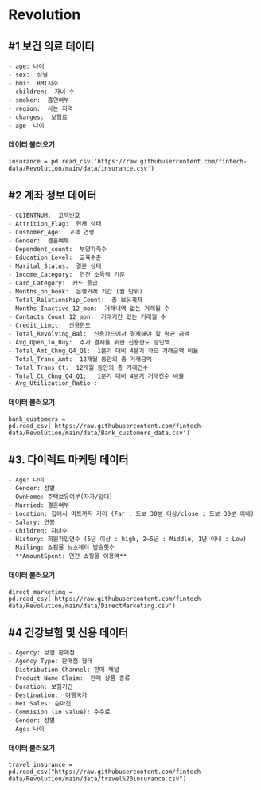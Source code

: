 # Revolution

## **#1 보건 의료 데이터**


<pre><code>- age: 나이
- sex: <str> 성별 
- bmi: <float> BMI지수
- children: <int> 자녀 수
- smoker: <str> 흡연여부
- region: <str> 사는 지역
- charges: <float> 보험료
- age <int> 나이
</code></pre>

#### **데이터 불러오기**
<pre><code>insurance = pd.read_csv('https://raw.githubusercontent.com/fintech-data/Revolution/main/data/insurance.csv')
</code></pre>

## **#2 계좌 정보 데이터**

<pre><code>- CLIENTNUM: <int> 고객번호
- Attrition_Flag: <str> 현재 상태
- Customer_Age: <int> 고객 연령
- Gender: <str> 결혼여부
- Dependent_count: <int> 부양가족수
- Education_Level: <str> 교육수준
- Marital_Status: <str> 결혼 상태
- Income_Category: <str> 연간 소득액 기준
- Card_Category: <str> 카드 등급
- Months_on_book: <int> 은행거래 기간 (월 단위)
- Total_Relationship_Count: <int> 총 보유계좌
- Months_Inactive_12_mon: <int> 거래내역 없는 거래월 수
- Contacts_Count_12_mon: <float> 거래기간 있는 거래월 수
- Credit_Limit: <int> 신용한도
- Total_Revolving_Bal: <int> 신용카드에서 결제해야 할 평균 금액
- Avg_Open_To_Buy: <float> 추가 결제를 위한 신용한도 승인액
- Total_Amt_Chng_Q4_Q1: <float> 1분기 대비 4분기 카드 거래금액 비율
- Total_Trans_Amt: <int> 12개월 동안의 총 거래금액
- Total_Trans_Ct: <int> 12개월 동안의 총 거래건수
- Total_Ct_Chng_Q4_Q1: <float>	1분기 대비 4분기 거래건수 비율
- Avg_Utilization_Ratio : <float> 
</code></pre>

#### **데이터 불러오기**
<pre><code>bank_customers = pd.read_csv('https://raw.githubusercontent.com/fintech-data/Revolution/main/data/Bank_customers_data.csv')
</code></pre>

## #3. 다이렉트 마케팅 데이터

<pre><code>- Age:<int> 나이
- Gender:<str> 성별
- OwnHome:<str> 주택보유여부(자가/임대)
- Married:<str> 결혼여부
- Location:<str> 집에서 마트까지 거리 (Far : 도보 30분 이상/close : 도보 30분 이내)
- Salary:<int> 연봉
- Children:<int> 자녀수
- History:<str> 회원가입연수 (5년 이상 : high, 2~5년 : Middle, 1년 이내 : Low)
- Mailing:<int> 쇼핑몰 뉴스레터 발송횟수
- **AmountSpent:<int> 연간 쇼핑몰 이용액**
</code></pre>

#### **데이터 불러오기**
<pre><code>direct_marketimg = pd.read_csv('https://raw.githubusercontent.com/fintech-data/Revolution/main/data/DirectMarketing.csv')
</code></pre>

## **#4 건강보험 및 신용 데이터**

<pre><code>- Agency:<str> 보험 판매점
- Agency Type:<str> 판매점 형태
- Distribution Channel:<str> 판매 채널
- Product Name Claim:<str>  판매 상품 종류
- Duration:<str> 보험기간
- Destination:<str>  여행국가
- Net Sales:<int> 순마진
- Commision (in value):<float> 수수료
- Gender:<str> 성별
- Age:<int> 나이
</code></pre>

#### **데이터 불러오기**
<pre><code>travel_insurance = pd.read_csv("https://raw.githubusercontent.com/fintech-data/Revolution/main/data/travel%20insurance.csv")
</code></pre>
